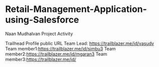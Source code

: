 # Retail-Management-Application-using-Salesforce
Naan Mudhalvan Project Activity

Trailhead Profile public URL
Team Lead: https://trailblazer.me/id/vasudv
Team member1:https://trailblazer.me/id/simbu3
Team member2:https://trailblazer.me/id/mgaran3
Team member3:https://trailblazer.me/id/
